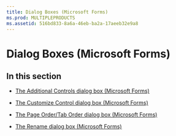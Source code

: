 ```yaml
---
title: Dialog Boxes (Microsoft Forms)
ms.prod: MULTIPLEPRODUCTS
ms.assetid: 516bd833-8a6a-46eb-ba2a-17aeeb32e9a8
---
```



# Dialog Boxes (Microsoft Forms)

## In this section


- [The Additional Controls dialog box (Microsoft Forms)](the-additional-controls-dialog-box-microsoft-forms.md)
    
- [The Customize Control dialog box (Microsoft Forms)](the-customize-control-dialog-box-microsoft-forms.md)
    
- [The Page Order/Tab Order dialog box (Microsoft Forms)](the-page-order-tab-order-dialog-box-microsoft-forms.md)
    
- [The Rename dialog box (Microsoft Forms)](the-rename-dialog-box-microsoft-forms.md)
    

